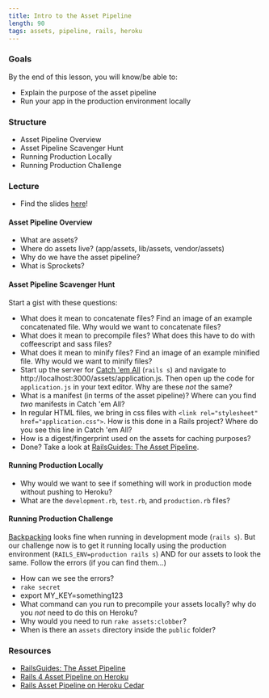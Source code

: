 ```yaml
---
title: Intro to the Asset Pipeline
length: 90
tags: assets, pipeline, rails, heroku
---
```


### Goals

By the end of this lesson, you will know/be able to:

* Explain the purpose of the asset pipeline
* Run your app in the production environment locally

### Structure

* Asset Pipeline Overview
* Asset Pipeline Scavenger Hunt
* Running Production Locally
* Running Production Challenge

### Lecture

* Find the slides [here](https://www.dropbox.com/s/910ifbqmy22l7ua/intro-asset-pipeline.pdf?dl=0)!

#### Asset Pipeline Overview

* What are assets?
* Where do assets live? (app/assets, lib/assets, vendor/assets)
* Why do we have the asset pipeline?
* What is Sprockets?

#### Asset Pipeline Scavenger Hunt

Start a gist with these questions:

* What does it mean to concatenate files? Find an image of an example concatenated file. Why would we want to concatenate files?
* What does it mean to precompile files? What does this have to do with coffeescript and sass files?
* What does it mean to minify files? Find an image of an example minified file. Why would we want to minify files?
* Start up the server for [Catch 'em All](https://github.com/rwarbelow/catch-em-all) (`rails s`) and navigate to http://localhost:3000/assets/application.js. Then open up the code for `application.js` in your text editor. Why are these *not* the same?
* What is a manifest (in terms of the asset pipeline)? Where can you find *two* manifests in Catch 'em All?
* In regular HTML files, we bring in css files with `<link rel="stylesheet" href="application.css">`. How is this done in a Rails project? Where do you see this line in Catch 'em All?
* How is a digest/fingerprint used on the assets for caching purposes?
* Done? Take a look at [RailsGuides: The Asset Pipeline](http://guides.rubyonrails.org/asset_pipeline.html).

#### Running Production Locally

* Why would we want to see if something will work in production mode without pushing to Heroku?
* What are the `development.rb`, `test.rb`, and `production.rb` files?

#### Running Production Challenge

[Backpacking](https://github.com/s-espinosa/backpacking) looks fine when running in development mode (`rails s`). But our challenge now is to get it running locally using the production environment (`RAILS_ENV=production rails s`) AND for our assets to look the same. Follow the errors (if you can find them...)

* How can we see the errors?
* `rake secret`
* export MY_KEY=something123
* What command can you run to precompile your assets locally? why do you *not* need to do this on Heroku?
* Why would you need to run `rake assets:clobber`?
* When is there an `assets` directory inside the `public` folder?

### Resources

* [RailsGuides: The Asset Pipeline](http://guides.rubyonrails.org/asset_pipeline.html)
* [Rails 4 Asset Pipeline on Heroku](https://devcenter.heroku.com/articles/rails-4-asset-pipeline)
* [Rails Asset Pipeline on Heroku Cedar](https://devcenter.heroku.com/articles/rails-asset-pipeline)
